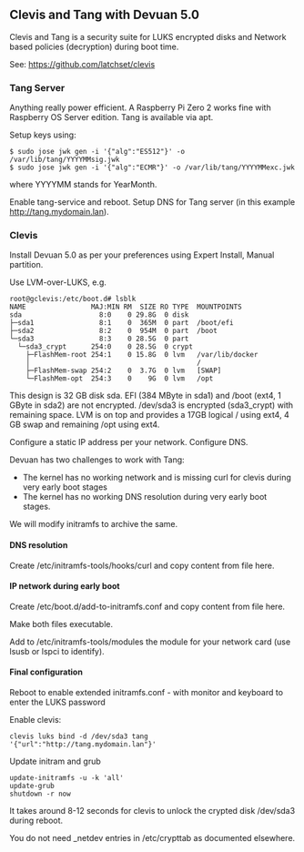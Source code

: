 ## Clevis and Tang with Devuan 5.0

Clevis and Tang is a security suite for LUKS encrypted disks and Network based policies (decryption) during boot time.

See: https://github.com/latchset/clevis

### Tang Server
Anything really power efficient. A Raspberry Pi Zero 2 works fine with Raspberry OS Server edition.
Tang is available via apt.

Setup keys using:

    $ sudo jose jwk gen -i '{"alg":"ES512"}' -o /var/lib/tang/YYYYMMsig.jwk
    $ sudo jose jwk gen -i '{"alg":"ECMR"}' -o /var/lib/tang/YYYYMMexc.jwk

where YYYYMM stands for YearMonth.

Enable tang-service and reboot. Setup DNS for Tang server (in this example http://tang.mydomain.lan).

### Clevis
Install Devuan 5.0 as per your preferences using Expert Install, Manual partition.

Use LVM-over-LUKS, e.g.

    root@gclevis:/etc/boot.d# lsblk
    NAME                MAJ:MIN RM  SIZE RO TYPE  MOUNTPOINTS
    sda                   8:0    0 29.8G  0 disk  
    ├─sda1                8:1    0  365M  0 part  /boot/efi
    ├─sda2                8:2    0  954M  0 part  /boot
    └─sda3                8:3    0 28.5G  0 part  
      └─sda3_crypt      254:0    0 28.5G  0 crypt 
        ├─FlashMem-root 254:1    0 15.8G  0 lvm   /var/lib/docker
        │                                         /
        ├─FlashMem-swap 254:2    0  3.7G  0 lvm   [SWAP]
        └─FlashMem-opt  254:3    0    9G  0 lvm   /opt

This design is 32 GB disk sda. EFI (384 MByte in sda1) and /boot (ext4, 1 GByte in sda2) are not encrypted.
/dev/sda3 is encrypted (sda3_crypt) with remaining space. LVM is on top and provides a 17GB logical
/ using ext4, 4 GB swap and remaining /opt using ext4.

Configure a static IP address per your network. Configure DNS.

Devuan has two challenges to work with Tang:

* The kernel has no working network and is missing curl for clevis during very early boot stages
* The kernel has no working DNS resolution during very early boot stages.

We will modify initramfs to archive the same.

#### DNS resolution
Create /etc/initramfs-tools/hooks/curl and copy content from file here.

#### IP network during early boot
Create /etc/boot.d/add-to-initramfs.conf and copy content from file here.

Make both files executable.

Add to /etc/initramfs-tools/modules the module for your network card (use lsusb or lspci to identify).

#### Final configuration
Reboot to enable extended initramfs.conf - with monitor and keyboard to enter the LUKS password

Enable clevis:

    clevis luks bind -d /dev/sda3 tang '{"url":"http://tang.mydomain.lan"}'

Update initram and grub

    update-initramfs -u -k 'all'
    update-grub
    shutdown -r now

It takes around 8-12 seconds for clevis to unlock the crypted disk /dev/sda3 during reboot.

You do not need _netdev entries in /etc/crypttab as documented elsewhere.
